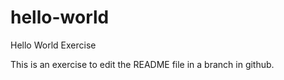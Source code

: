 hello-world
===========

Hello World Exercise

This is an exercise to edit the README file in a branch in github.

